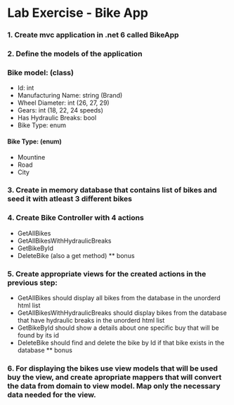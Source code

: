 
# Lab Exercise - Bike App

### 1. Create mvc application in .net 6 called BikeApp
### 2. Define the models of the application

### Bike model: (class)

- Id: int
- Manufacturing Name: string (Brand)
- Wheel Diameter: int (26, 27, 29)
- Gears: int (18, 22, 24 speeds)
- Has Hydraulic Breaks: bool
- Bike Type: enum

#### Bike Type: (enum)
- Mountine
- Road
- City

### 3. Create in memory database that contains list of bikes and seed it with atleast 3 different bikes

### 4. Create Bike Controller with 4 actions 

- GetAllBikes
- GetAllBikesWithHydraulicBreaks
- GetBikeById
- DeleteBike (also a get method) ** bonus

### 5. Create appropriate views for the created actions in the previous step:

- GetAllBikes should display all bikes from the database in the unorderd html list
- GetAllBikesWithHydraulicBreaks should display bikes from the database that have hydraulic breaks in the unorderd html list
- GetBikeById should show a details about one specific buy that will be found by its id
- DeleteBike should find and delete the bike by Id if that bike exists in the database ** bonus

### 6. For displaying the bikes use view models that will be used buy the view, and create apropriate mappers that will convert the data from domain to view model. Map only the necessary data needed for the view.